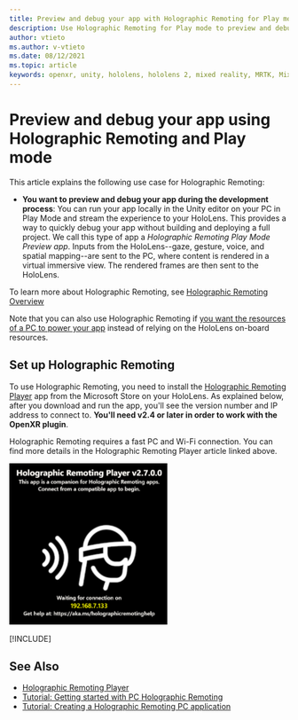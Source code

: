 ```yaml
---
title: Preview and debug your app with Holographic Remoting for Play mode
description: Use Holographic Remoting for Play mode to preview and debug your app
author: vtieto
ms.author: v-vtieto
ms.date: 08/12/2021
ms.topic: article
keywords: openxr, unity, hololens, hololens 2, mixed reality, MRTK, Mixed Reality Toolkit, augmented reality, virtual reality, mixed reality headsets, learn, tutorial, getting started, holographic remoting, desktop, preview, debug
---
```


# Preview and debug your app using Holographic Remoting and Play mode

This article explains the following use case for Holographic Remoting: 

- **You want to preview and debug your app during the development process**: You can run your app locally in the Unity editor on your PC in Play Mode and stream the experience to your HoloLens. This provides a way to quickly debug your app without building and deploying a full project. We call this type of app a _Holographic Remoting Play Mode Preview app_. Inputs from the HoloLens--gaze, gesture, voice, and spatial mapping--are sent to the PC, where content is rendered in a virtual immersive view. The rendered frames are then sent to the HoloLens. 

To learn more about Holographic Remoting, see [Holographic Remoting Overview](../native/holographic-remoting-overview.md)

Note that you can also use Holographic Remoting if [you want the resources of a PC to power your app](use-pc-resources.md) instead of relying on the HoloLens on-board resources.

## Set up Holographic Remoting

To use Holographic Remoting, you need to install the [Holographic Remoting Player](../native/holographic-remoting-player.md) app from the Microsoft Store on your HoloLens. As explained below, after you download and run the app, you'll see the version number and IP address to connect to. **You'll need v2.4 or later in order to work with the OpenXR plugin**.

Holographic Remoting requires a fast PC and Wi-Fi connection. You can find more details in the Holographic Remoting Player article linked above.

![Screenshot of the Holographic Remoting Player running in the HoloLens](images/openxr-features-img-01.png)

[!INCLUDE[](includes/unity-play-mode.md)]

## See Also
* [Holographic Remoting Player](../native/holographic-remoting-player.md)
* [Tutorial: Getting started with PC Holographic Remoting](tutorials/mr-learning-pc-holographic-remoting-01.md)
* [Tutorial: Creating a Holographic Remoting PC application](tutorials/mr-learning-pc-holographic-remoting-02.md)
